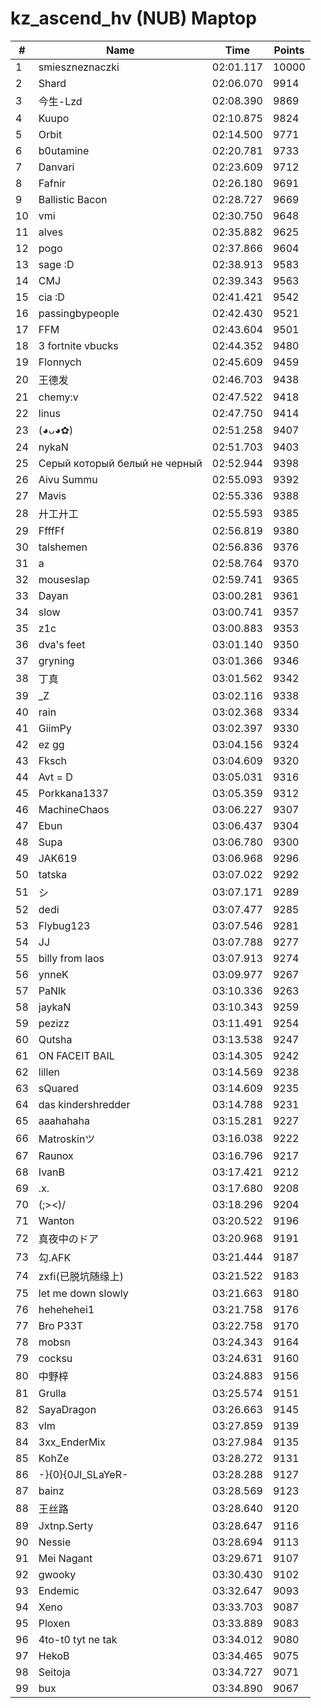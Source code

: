 # kz_ascend_hv (NUB) Maptop

|  # | Name | Time | Points |
|-------------- | -------------- | -------------- | -------------- | 
| 1 | smieszneznaczki | 02:01.117 | 10000 | 
| 2 | Shard | 02:06.070 | 9914 | 
| 3 | 今生-Lzd | 02:08.390 | 9869 | 
| 4 | Kuupo | 02:10.875 | 9824 | 
| 5 | Orbit | 02:14.500 | 9771 | 
| 6 | b0utamine | 02:20.781 | 9733 | 
| 7 | Danvari | 02:23.609 | 9712 | 
| 8 | Fafnir | 02:26.180 | 9691 | 
| 9 | Ballistic Bacon | 02:28.727 | 9669 | 
| 10 | vmi | 02:30.750 | 9648 | 
| 11 | alves | 02:35.882 | 9625 | 
| 12 | pogo | 02:37.866 | 9604 | 
| 13 | sage :D | 02:38.913 | 9583 | 
| 14 | CMJ | 02:39.343 | 9563 | 
| 15 | cia :D | 02:41.421 | 9542 | 
| 16 | passingbypeople | 02:42.430 | 9521 | 
| 17 | FFM | 02:43.604 | 9501 | 
| 18 | 3 fortnite vbucks | 02:44.352 | 9480 | 
| 19 | Flonnych | 02:45.609 | 9459 | 
| 20 | 王德发 | 02:46.703 | 9438 | 
| 21 | chemy:v | 02:47.522 | 9418 | 
| 22 | linus | 02:47.750 | 9414 | 
| 23 | (◕ᴗ◕✿) | 02:51.258 | 9407 | 
| 24 | nykaN | 02:51.703 | 9403 | 
| 25 | Серый который белый не черный | 02:52.944 | 9398 | 
| 26 | Aivu Summu | 02:55.093 | 9392 | 
| 27 | Mavis | 02:55.336 | 9388 | 
| 28 | 廾工廾工 | 02:55.593 | 9385 | 
| 29 | FfffFf | 02:56.819 | 9380 | 
| 30 | talshemen | 02:56.836 | 9376 | 
| 31 | a | 02:58.764 | 9370 | 
| 32 | mouseslap | 02:59.741 | 9365 | 
| 33 | Dayan | 03:00.281 | 9361 | 
| 34 | slow | 03:00.741 | 9357 | 
| 35 | z1c | 03:00.883 | 9353 | 
| 36 | dva's feet | 03:01.140 | 9350 | 
| 37 | gryning | 03:01.366 | 9346 | 
| 38 | 丁真 | 03:01.562 | 9342 | 
| 39 | _Z | 03:02.116 | 9338 | 
| 40 | rain | 03:02.368 | 9334 | 
| 41 | GiimPy | 03:02.397 | 9330 | 
| 42 | ez gg | 03:04.156 | 9324 | 
| 43 | Fksch | 03:04.609 | 9320 | 
| 44 | Avt = D | 03:05.031 | 9316 | 
| 45 | Porkkana1337 | 03:05.359 | 9312 | 
| 46 | MachineChaos | 03:06.227 | 9307 | 
| 47 | Ebun | 03:06.437 | 9304 | 
| 48 | Supa | 03:06.780 | 9300 | 
| 49 | JAK619 | 03:06.968 | 9296 | 
| 50 | tatska | 03:07.022 | 9292 | 
| 51 | シ | 03:07.171 | 9289 | 
| 52 | dedi | 03:07.477 | 9285 | 
| 53 | Flybug123 | 03:07.546 | 9281 | 
| 54 | JJ | 03:07.788 | 9277 | 
| 55 | billy from laos | 03:07.913 | 9274 | 
| 56 | ynneK | 03:09.977 | 9267 | 
| 57 | PaNlk | 03:10.336 | 9263 | 
| 58 | jaykaN | 03:10.343 | 9259 | 
| 59 | pezizz | 03:11.491 | 9254 | 
| 60 | Qutsha | 03:13.538 | 9247 | 
| 61 | ON FACEIT BAIL | 03:14.305 | 9242 | 
| 62 | lillen | 03:14.569 | 9238 | 
| 63 | sQuared | 03:14.609 | 9235 | 
| 64 | das kindershredder | 03:14.788 | 9231 | 
| 65 | aaahahaha | 03:15.281 | 9227 | 
| 66 | Matroskinツ | 03:16.038 | 9222 | 
| 67 | Raunox | 03:16.796 | 9217 | 
| 68 | IvanB | 03:17.421 | 9212 | 
| 69 | .x. | 03:17.680 | 9208 | 
| 70 | (;><)/ | 03:18.296 | 9204 | 
| 71 | Wanton | 03:20.522 | 9196 | 
| 72 | 真夜中のドア | 03:20.968 | 9191 | 
| 73 | 勾.AFK | 03:21.444 | 9187 | 
| 74 | zxfi(已脱坑随缘上) | 03:21.522 | 9183 | 
| 75 | let me down slowly | 03:21.663 | 9180 | 
| 76 | hehehehei1 | 03:21.758 | 9176 | 
| 77 | Bro P33T | 03:22.758 | 9170 | 
| 78 | mobsn | 03:24.343 | 9164 | 
| 79 | cocksu | 03:24.631 | 9160 | 
| 80 | 中野梓 | 03:24.883 | 9156 | 
| 81 | Grulla | 03:25.574 | 9151 | 
| 82 | SayaDragon | 03:26.663 | 9145 | 
| 83 | vlm | 03:27.859 | 9139 | 
| 84 | 3xx_EnderMix | 03:27.984 | 9135 | 
| 85 | KohZe | 03:28.272 | 9131 | 
| 86 | -}{0}{0JI_SLaYeR- | 03:28.288 | 9127 | 
| 87 | bainz | 03:28.569 | 9123 | 
| 88 | 王丝路 | 03:28.640 | 9120 | 
| 89 | Jxtnp.Serty | 03:28.647 | 9116 | 
| 90 | Nessie | 03:28.694 | 9113 | 
| 91 | Mei Nagant | 03:29.671 | 9107 | 
| 92 | gwooky | 03:30.430 | 9102 | 
| 93 | Endemic | 03:32.647 | 9093 | 
| 94 | Xeno | 03:33.703 | 9087 | 
| 95 | Ploxen | 03:33.889 | 9083 | 
| 96 | 4to-t0 tyt ne tak | 03:34.012 | 9080 | 
| 97 | HekoB | 03:34.465 | 9075 | 
| 98 | Seitoja | 03:34.727 | 9071 | 
| 99 | bux | 03:34.890 | 9067 | 

